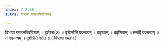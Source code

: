 ```yaml
---
index: 7.2.68
sutra: विभाषा गमहनविदविशाम्

---
```

विभाषा गमहनविदविशाम् ॥ दृशेश्च(2) ॥ दृशेश्चेति वक्तव्यम् । ददृश्वान् । ददृशिवान् ॥ तत्तर्हि वक्तव्यम् ॥ न वक्तव्यम् । दृशेरिति वर्तते ॥ ( विभाषा गमहन )